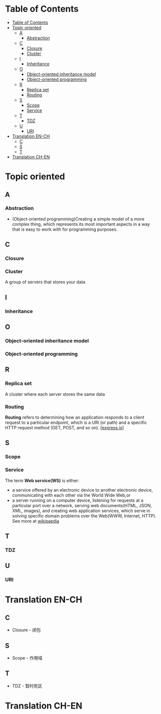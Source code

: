 # Table of Contents
- [Table of Contents](#table-of-contents)
- [Topic oriented](#topic-oriented)
  - [A](#a)
    - [Abstraction](#abstraction)
  - [C](#c)
    - [Closure](#closure)
    - [Cluster](#cluster)
  - [I](#i)
    - [Inheritance](#inheritance)
  - [O](#o)
    - [Object-oriented inheritance model](#object-oriented-inheritance-model)
    - [Object-oriented programming](#object-oriented-programming)
  - [R](#r)
    - [Replica set](#replica-set)
    - [Routing](#routing)
  - [S](#s)
    - [Scope](#scope)
    - [Service](#service)
  - [T](#t)
    - [TDZ](#tdz)
  - [U](#u)
    - [URI](#uri)
- [Translation EN-CH](#translation-en-ch)
  - [C](#c-1)
  - [S](#s-1)
  - [T](#t-1)
- [Translation CH-EN](#translation-ch-en)
# Topic oriented
## A
### Abstraction
- (Object-oriented programming)Creating a simple model of a more complex thing, which represents its most important aspects in a way that is easy to work with for programming purposes.

## C
### Closure
### Cluster
A group of servers that stores your data
## I
### Inheritance
## O
### Object-oriented inheritance model
### Object-oriented programming
## R
### Replica set
A cluster where each server stores the same data
### Routing
**Routing** refers to determining how an application responds to a client request to a particular endpoint, which is a URI (or path) and a specific HTTP request method (GET, POST, and so on). [\[express.js\]](https://expressjs.com/en/starter/basic-routing.html)
## S
### Scope
### Service
The term **Web service(WS)** is either:
- a service offered by an electronic device to another electronic device, communicating with each other via the World Wide Web,or
- a server running on a computer device, listening for requests at a particular port over a network, serving web documents(HTML, JSON, XML, images), and creating web application services, which serve in solving specific domain problems over the Web(WWW, Internet, HTTP).  See more at [wikipaedia](https://en.wikipedia.org/wiki/Web_service)

## T
### TDZ

## U 
### URI

# Translation EN-CH
## C
- Closure - 闭包
## S
- Scope - 作用域
## T
- TDZ - 暂时死区

# Translation CH-EN